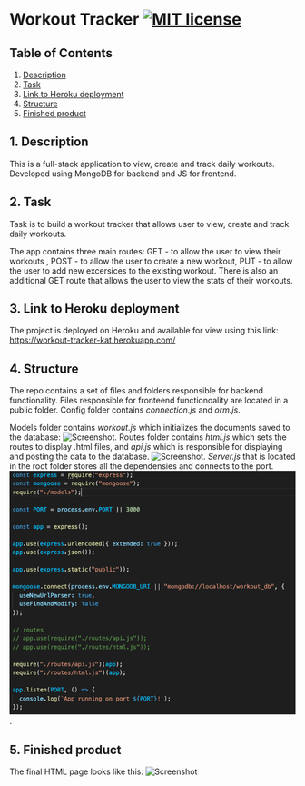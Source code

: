 # Workout Tracker [![MIT license](https://img.shields.io/badge/License-GPLv3-blue.svg)](https://lbesson.mit-license.org/)


## Table of Contents
1. [ Description ](#desc)
2. [ Task ](#task)
3. [ Link to Heroku deployment ](#link)
4. [ Structure ](#structure)
5. [ Finished product ](#final)


## 1. Description<a name="desc"></a>
This is a full-stack application to view, create and track daily workouts. Developed using MongoDB for backend and JS for frontend.

## 2. Task<a name="task"></a>
Task is to build a workout tracker that allows user to view, create and track daily workouts.

The app contains three main routes: GET - to allow the user to view their workouts , POST - to allow the user to create a new workout, PUT - to allow the user to add new excersices to the existing workout. There is also an additional GET route that allows the user to view the stats of their workouts. 


## 3. Link to Heroku deployment <a name="link"></a>
The project is deployed on Heroku and available for view using this link:
https://workout-tracker-kat.herokuapp.com/

## 4. Structure<a name="structure"></a>
The repo contains a set of files and folders responsible for backend functionality. Files responsible for fronteend functionoality are located in a public folder.
Config folder contains *connection.js* and *orm.js*. 

Models folder contains *workout.js* which initializes the documents saved to the database:
![Screenshot](./public/assets/media/models_burger.png).
Routes folder contains *html.js* which sets the routes to display .html files, and *api.js* which is responsible for displaying and posting the data to the database. 
![Screenshot](./public/assets/media/models_burger.png).
*Server.js* that is located in the root folder stores all the dependensies and connects to the port.
![Screenshot](./public/assets/media/server.png).


## 5. Finished product<a name="final"></a>
The final HTML page looks like this:
![Screenshot](./public/assets/media/final.png)

